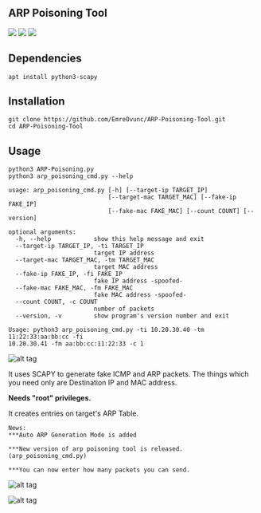 ## ARP Poisoning Tool 

[![](https://img.shields.io/github/issues/EmreOvunc/ARP-Poisoning-Tool)](https://github.com/EmreOvunc/ARP-Poisoning-Tool/issues)
[![](https://img.shields.io/github/stars/EmreOvunc/ARP-Poisoning-Tool)](https://github.com/EmreOvunc/ARP-Poisoning-Tool/stargazers)
[![](https://img.shields.io/github/forks/EmreOvunc/ARP-Poisoning-Tool)](https://github.com/EmreOvunc/ARP-Poisoning-Tool/network/members)

## Dependencies
```
apt install python3-scapy
```

## Installation

```
git clone https://github.com/EmreOvunc/ARP-Poisoning-Tool.git
cd ARP-Poisoning-Tool
```

## Usage

```
python3 ARP-Poisoning.py
python3 arp_poisoning_cmd.py --help
```
```
usage: arp_poisoning_cmd.py [-h] [--target-ip TARGET_IP]
                            [--target-mac TARGET_MAC] [--fake-ip FAKE_IP]
                            [--fake-mac FAKE_MAC] [--count COUNT] [--version]

optional arguments:
  -h, --help            show this help message and exit
  --target-ip TARGET_IP, -ti TARGET_IP
                        target IP address
  --target-mac TARGET_MAC, -tm TARGET_MAC
                        target MAC address
  --fake-ip FAKE_IP, -fi FAKE_IP
                        fake IP address -spoofed-
  --fake-mac FAKE_MAC, -fm FAKE_MAC
                        fake MAC address -spoofed-
  --count COUNT, -c COUNT
                        number of packets
  --version, -v         show program's version number and exit

Usage: python3 arp_poisoning_cmd.py -ti 10.20.30.40 -tm 11:22:33:aa:bb:cc -fi
10.20.30.41 -fm aa:bb:cc:11:22:33 -c 1
```
![alt tag](https://emreovunc.com/projects/python3-arp-poisoning-02.png)

It uses SCAPY to generate fake ICMP and ARP packets.
The things which you need only are Destination IP and MAC address.

**Needs "root" privileges.**

It creates entries on target's ARP Table.

```
News:
***Auto ARP Generation Mode is added

***New version of arp poisoning tool is released. (arp_poisoning_cmd.py)

***You can now enter how many packets you can send.
```

![alt tag](https://emreovunc.com/projects/python3-arp-poisoning-01.png)

![alt tag](https://emreovunc.com/projects/ARP-Poisoning.jpeg)
